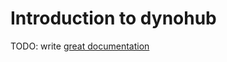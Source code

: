 # Introduction to dynohub

TODO: write [great documentation](http://jacobian.org/writing/great-documentation/what-to-write/)
